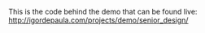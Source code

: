 This is the code behind the demo that can be found live:
http://igordepaula.com/projects/demo/senior_design/
